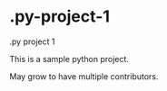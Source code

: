 # .py-project-1
.py project 1

This is a sample python project.

May grow to have multiple contributors.
